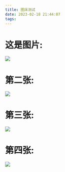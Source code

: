 ```yaml
---
title: 图床测试
date: 2023-02-18 21:44:07
tags:
---
```

# 这是图片:
![](https://img.summer98.eu.org/?/e75mko.jpg)

# 第二张:
![](https://img.summer98.eu.org/?/S30127-19514512.png)

# 第三张:
![](https://img.summer98.eu.org/?/S30127-19514512.png)

# 第四张:
![](https://img.summer98.eu.org/?/ae415ec4d704ad72934d4a7a67963933.jpg)

